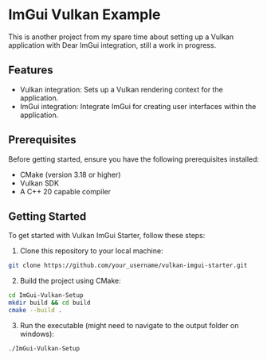 # ImGui Vulkan Example

This is another project from my spare time about setting up a Vulkan application with Dear ImGui integration, still a work in progress.

## Features

- Vulkan integration: Sets up a Vulkan rendering context for the application.
- ImGui integration: Integrate ImGui for creating user interfaces within the application.

## Prerequisites

Before getting started, ensure you have the following prerequisites installed:

- CMake (version 3.18 or higher)
- Vulkan SDK
- A C++ 20 capable compiler

## Getting Started

To get started with Vulkan ImGui Starter, follow these steps:

1. Clone this repository to your local machine:

```bash
git clone https://github.com/your_username/vulkan-imgui-starter.git
```

2. Build the project using CMake:
```bash
cd ImGui-Vulkan-Setup
mkdir build && cd build
cmake --build .
```

3. Run the executable (might need to navigate to the output folder on windows):
```bash
./ImGui-Vulkan-Setup
```
